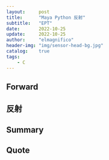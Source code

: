 ```yaml
---
layout:     post
title:      "Maya Python 反射"
subtitle:   "EPT"
date:       2022-10-25
update:     2022-10-25
author:     "elmagnifico"
header-img: "img/sensor-head-bg.jpg"
catalog:    true
tags:
    - C
---
```


## Forward



## 反射





## Summary





## Quote
